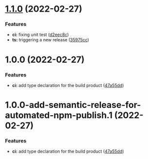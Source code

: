 # [1.1.0](https://github.com/mdhnpm/rgb-hex-converter/compare/v1.0.0...v1.1.0) (2022-02-27)


### Features

* **ci:** fixing unit test ([d2eec8c](https://github.com/mdhnpm/rgb-hex-converter/commit/d2eec8c5198f8da6dfaa8dd7611186f3c44f4c04))
* **ts:** triggering a new release ([35975cc](https://github.com/mdhnpm/rgb-hex-converter/commit/35975cce20cfd38b108b69be1398bf43e0a702b1))

# 1.0.0 (2022-02-27)


### Features

* **ci:** add type declaration for the build product ([47a55dd](https://github.com/mdhnpm/rgb-hex-converter/commit/47a55ddd7075d3cc00ba3021a7d95af16242db94))

# 1.0.0-add-semantic-release-for-automated-npm-publish.1 (2022-02-27)


### Features

* **ci:** add type declaration for the build product ([47a55dd](https://github.com/mdhnpm/rgb-hex-converter/commit/47a55ddd7075d3cc00ba3021a7d95af16242db94))
